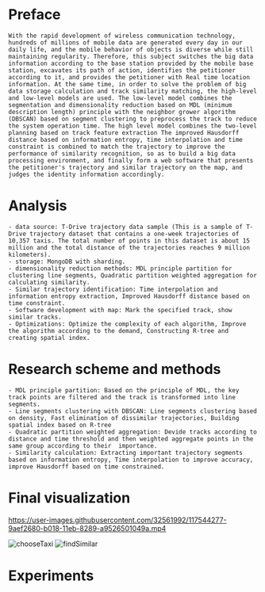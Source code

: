 # Preface
    With the rapid development of wireless communication technology, hundreds of millions of mobile data are generated every day in our daily life, and the mobile behavior of objects is diverse while still maintaining regularity. Therefore, this subject switches the big data information according to the base station provided by the mobile base station, excavates its path of action, identifies the petitioner according to it, and provides the petitioner with Real time location information. At the same time, in order to solve the problem of big data storage calculation and track similarity matching, the high-level and low-level models are used. The low-level model combines the segmentation and dimensionality reduction based on MDL (minimum description length) principle with the neighbor grower algorithm (DBSCAN) based on segment clustering to preprocess the track to reduce the system operation time. The high level model combines the two-level planning based on track feature extraction The improved Hausdorff distance based on information entropy, time interpolation and time constraint is combined to match the trajectory to improve the performance of similarity recognition, so as to build a big data processing environment, and finally form a web software that presents the petitioner's trajectory and similar trajectory on the map, and judges the identity information accordingly.
    
# Analysis
    - data source: T-Drive trajectory data sample (This is a sample of T-Drive trajectory dataset that contains a one-week trajectories of 10,357 taxis. The total number of points in this dataset is about 15 million and the total distance of the trajectories reaches 9 million kilometers).
    - storage: MongoDB with sharding.
    - dimensionality reduction methods: MDL principle partition for clustering line segments, Quadratic partition weighted aggregation for calculating similarity.
    - Similar trajectory identification: Time interpolation and information entropy extraction, Improved Hausdorff distance based on time constraint.
    - Software development with map: Mark the specified track, show similar tracks.
    - Optimizations: Optimize the complexity of each algorithm, Improve the algorithm according to the demand, Constructing R-tree and creating spatial index.

# Research scheme and methods
    - MDL principle partition: Based on the principle of MDL, the key track points are filtered and the track is transformed into line segments.
    - Line segments clustering with DBSCAN: Line segments clustering based on density, Fast elimination of dissimilar trajectories, Building spatial index based on R-tree
    - Quadratic partition weighted aggregation: Devide tracks according to distance and time threshold and then weighted aggregate points in the same group according to their  importance.
    - Similarity calculation: Extracting important trajectory segments based on information entropy, Time interpolation to improve accuracy, improve Hausdorff based on time constrained.

# Final visualization

https://user-images.githubusercontent.com/32561992/117544277-9aef2680-b018-11eb-8289-a9526501049a.mp4

![chooseTaxi](https://user-images.githubusercontent.com/32561992/117544321-cf62e280-b018-11eb-8e15-e743779c34fe.png)
![findSimilar](https://user-images.githubusercontent.com/32561992/117544323-d12ca600-b018-11eb-9181-9b9d1a225ab3.png)

# Experiments
